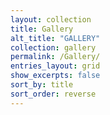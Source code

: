 ```yaml
---
layout: collection
title: Gallery
alt_title: "GALLERY"
collection: gallery
permalink: /Gallery/
entries_layout: grid
show_excerpts: false
sort_by: title
sort_order: reverse
---
```

